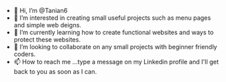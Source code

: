 - 👋 Hi, I’m @Tanian6
- 👀 I’m interested in creating small useful projects such as menu pages and simple web deigns.
- 🌱 I’m currently learning how to create functional websites and ways to protect these websites.
- 💞️ I’m looking to collaborate on any small projects with beginner friendly coders.
- 📫 How to reach me ...type a message on my Linkedin profile and I'll get back to you as soon as I can. 

<!---
Tanian6/Tanian6 is a ✨ special ✨ repository because its `README.md` (this file) appears on your GitHub profile.
You can click the Preview link to take a look at your changes.
--->
